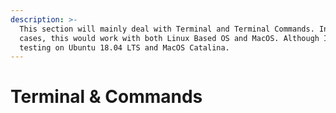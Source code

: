 ```yaml
---
description: >-
  This section will mainly deal with Terminal and Terminal Commands. In most
  cases, this would work with both Linux Based OS and MacOS. Although I will be
  testing on Ubuntu 18.04 LTS and MacOS Catalina.
---
```


# Terminal & Commands

